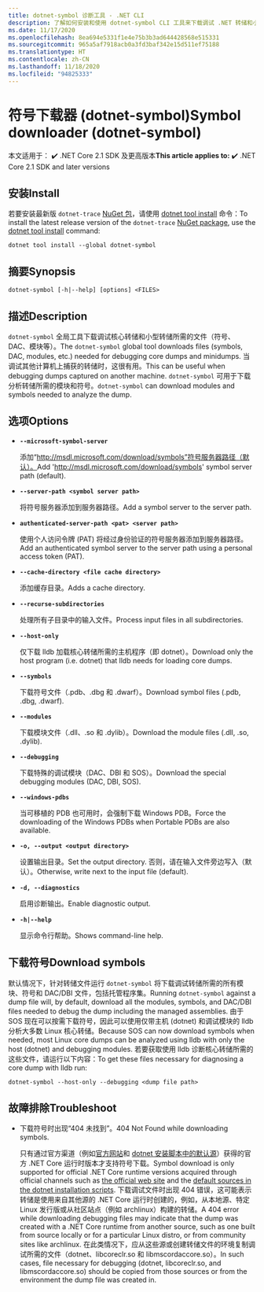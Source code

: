 ```yaml
---
title: dotnet-symbol 诊断工具 - .NET CLI
description: 了解如何安装和使用 dotnet-symbol CLI 工具来下载调试 .NET 转储和小型转储所需的文件。
ms.date: 11/17/2020
ms.openlocfilehash: 8ea694e5331f1e4e75b3b3ad644428568e515331
ms.sourcegitcommit: 965a5af7918acb0a3fd3baf342e15d511ef75188
ms.translationtype: HT
ms.contentlocale: zh-CN
ms.lasthandoff: 11/18/2020
ms.locfileid: "94825333"
---
```

# <a name="symbol-downloader-dotnet-symbol"></a><span data-ttu-id="c097c-103">符号下载器 (dotnet-symbol)</span><span class="sxs-lookup"><span data-stu-id="c097c-103">Symbol downloader (dotnet-symbol)</span></span>

<span data-ttu-id="c097c-104">本文适用于： ✔️ .NET Core 2.1 SDK 及更高版本</span><span class="sxs-lookup"><span data-stu-id="c097c-104">**This article applies to:** ✔️ .NET Core 2.1 SDK and later versions</span></span>

## <a name="install"></a><span data-ttu-id="c097c-105">安装</span><span class="sxs-lookup"><span data-stu-id="c097c-105">Install</span></span>

<span data-ttu-id="c097c-106">若要安装最新版 `dotnet-trace` [NuGet 包](https://www.nuget.org/packages/dotnet-trace)，请使用 [dotnet tool install](../tools/dotnet-tool-install.md) 命令：</span><span class="sxs-lookup"><span data-stu-id="c097c-106">To install the latest release version of the `dotnet-trace` [NuGet package](https://www.nuget.org/packages/dotnet-trace), use the [dotnet tool install](../tools/dotnet-tool-install.md) command:</span></span>

```dotnetcli
dotnet tool install --global dotnet-symbol
```

## <a name="synopsis"></a><span data-ttu-id="c097c-107">摘要</span><span class="sxs-lookup"><span data-stu-id="c097c-107">Synopsis</span></span>

```console
dotnet-symbol [-h|--help] [options] <FILES>
```

## <a name="description"></a><span data-ttu-id="c097c-108">描述</span><span class="sxs-lookup"><span data-stu-id="c097c-108">Description</span></span>

<span data-ttu-id="c097c-109">`dotnet-symbol` 全局工具下载调试核心转储和小型转储所需的文件（符号、DAC、模块等）。</span><span class="sxs-lookup"><span data-stu-id="c097c-109">The `dotnet-symbol` global tool downloads files (symbols, DAC, modules, etc.) needed for debugging core dumps and minidumps.</span></span> <span data-ttu-id="c097c-110">当调试其他计算机上捕获的转储时，这很有用。</span><span class="sxs-lookup"><span data-stu-id="c097c-110">This can be useful when debugging dumps captured on another machine.</span></span> <span data-ttu-id="c097c-111">`dotnet-symbol` 可用于下载分析转储所需的模块和符号。</span><span class="sxs-lookup"><span data-stu-id="c097c-111">`dotnet-symbol` can download modules and symbols needed to analyze the dump.</span></span>

## <a name="options"></a><span data-ttu-id="c097c-112">选项</span><span class="sxs-lookup"><span data-stu-id="c097c-112">Options</span></span>

- **`--microsoft-symbol-server`**

  <span data-ttu-id="c097c-113">添加“http://msdl.microsoft.com/download/symbols”符号服务器路径（默认）。</span><span class="sxs-lookup"><span data-stu-id="c097c-113">Add 'http://msdl.microsoft.com/download/symbols' symbol server path (default).</span></span>

- **`--server-path <symbol server path>`**

  <span data-ttu-id="c097c-114">将符号服务器添加到服务器路径。</span><span class="sxs-lookup"><span data-stu-id="c097c-114">Add a symbol server to the server path.</span></span>

- **`authenticated-server-path <pat> <server path>`**

  <span data-ttu-id="c097c-115">使用个人访问令牌 (PAT) 将经过身份验证的符号服务器添加到服务器路径。</span><span class="sxs-lookup"><span data-stu-id="c097c-115">Add an authenticated symbol server to the server path using a personal access token (PAT).</span></span>

- **`--cache-directory <file cache directory>`**

  <span data-ttu-id="c097c-116">添加缓存目录。</span><span class="sxs-lookup"><span data-stu-id="c097c-116">Adds a cache directory.</span></span>

- **`--recurse-subdirectories`**

  <span data-ttu-id="c097c-117">处理所有子目录中的输入文件。</span><span class="sxs-lookup"><span data-stu-id="c097c-117">Process input files in all subdirectories.</span></span>

- **`--host-only`**

  <span data-ttu-id="c097c-118">仅下载 lldb 加载核心转储所需的主机程序（即 dotnet）。</span><span class="sxs-lookup"><span data-stu-id="c097c-118">Download only the host program (i.e. dotnet) that lldb needs for loading core dumps.</span></span>

- **`--symbols`**

  <span data-ttu-id="c097c-119">下载符号文件（.pdb、.dbg 和 .dwarf）。</span><span class="sxs-lookup"><span data-stu-id="c097c-119">Download symbol files (.pdb, .dbg, .dwarf).</span></span>

- **`--modules`**

  <span data-ttu-id="c097c-120">下载模块文件（.dll、.so 和 .dylib）。</span><span class="sxs-lookup"><span data-stu-id="c097c-120">Download the module files (.dll, .so, .dylib).</span></span>

- **`--debugging`**

  <span data-ttu-id="c097c-121">下载特殊的调试模块（DAC、DBI 和 SOS）。</span><span class="sxs-lookup"><span data-stu-id="c097c-121">Download the special debugging modules (DAC, DBI, SOS).</span></span>

- **`--windows-pdbs`**

  <span data-ttu-id="c097c-122">当可移植的 PDB 也可用时，会强制下载 Windows PDB。</span><span class="sxs-lookup"><span data-stu-id="c097c-122">Force the downloading of the Windows PDBs when Portable PDBs are also available.</span></span>

- **`-o, --output <output directory>`**

  <span data-ttu-id="c097c-123">设置输出目录。</span><span class="sxs-lookup"><span data-stu-id="c097c-123">Set the output directory.</span></span> <span data-ttu-id="c097c-124">否则，请在输入文件旁边写入（默认）。</span><span class="sxs-lookup"><span data-stu-id="c097c-124">Otherwise, write next to the input file (default).</span></span>

- **`-d, --diagnostics`**

  <span data-ttu-id="c097c-125">启用诊断输出。</span><span class="sxs-lookup"><span data-stu-id="c097c-125">Enable diagnostic output.</span></span>

- **`-h|--help`**

  <span data-ttu-id="c097c-126">显示命令行帮助。</span><span class="sxs-lookup"><span data-stu-id="c097c-126">Shows command-line help.</span></span>

## <a name="download-symbols"></a><span data-ttu-id="c097c-127">下载符号</span><span class="sxs-lookup"><span data-stu-id="c097c-127">Download symbols</span></span>

<span data-ttu-id="c097c-128">默认情况下，针对转储文件运行 `dotnet-symbol` 将下载调试转储所需的所有模块、符号和 DAC/DBI 文件，包括托管程序集。</span><span class="sxs-lookup"><span data-stu-id="c097c-128">Running `dotnet-symbol` against a dump file will, by default, download all the modules, symbols, and DAC/DBI files needed to debug the dump including the managed assemblies.</span></span> <span data-ttu-id="c097c-129">由于 SOS 现在可以按需下载符号，因此可以使用仅带主机 (dotnet) 和调试模块的 lldb 分析大多数 Linux 核心转储。</span><span class="sxs-lookup"><span data-stu-id="c097c-129">Because SOS can now download symbols when needed, most Linux core dumps can be analyzed using lldb with only the host (dotnet) and debugging modules.</span></span> <span data-ttu-id="c097c-130">若要获取使用 lldb 诊断核心转储所需的这些文件，请运行以下内容：</span><span class="sxs-lookup"><span data-stu-id="c097c-130">To get these files necessary for diagnosing a core dump with lldb run:</span></span>

```console
dotnet-symbol --host-only --debugging <dump file path>
```

## <a name="troubleshoot"></a><span data-ttu-id="c097c-131">故障排除</span><span class="sxs-lookup"><span data-stu-id="c097c-131">Troubleshoot</span></span>

- <span data-ttu-id="c097c-132">下载符号时出现“404 未找到”。</span><span class="sxs-lookup"><span data-stu-id="c097c-132">404 Not Found while downloading symbols.</span></span>

   <span data-ttu-id="c097c-133">只有通过官方渠道（例如[官方网站](https://dotnet.microsoft.com/download/dotnet-core)和 [dotnet 安装脚本中的默认源](../tools/dotnet-install-script.md)）获得的官方 .NET Core 运行时版本才支持符号下载。</span><span class="sxs-lookup"><span data-stu-id="c097c-133">Symbol download is only supported for official .NET Core runtime versions acquired through official channels such as [the official web site](https://dotnet.microsoft.com/download/dotnet-core) and the [default sources in the dotnet installation scripts](../tools/dotnet-install-script.md).</span></span> <span data-ttu-id="c097c-134">下载调试文件时出现 404 错误，这可能表示转储是使用来自其他源的 .NET Core 运行时创建的，例如，从本地源、特定 Linux 发行版或从社区站点（例如 archlinux）构建的转储。</span><span class="sxs-lookup"><span data-stu-id="c097c-134">A 404 error while downloading debugging files may indicate that the dump was created with a .NET Core runtime from another source, such as one built from source locally or for a particular Linux distro, or from community sites like archlinux.</span></span> <span data-ttu-id="c097c-135">在此类情况下，应从这些源或创建转储文件的环境复制调试所需的文件（dotnet、libcoreclr.so 和 libmscordaccore.so）。</span><span class="sxs-lookup"><span data-stu-id="c097c-135">In such cases, file necessary for debugging (dotnet, libcoreclr.so, and libmscordaccore.so) should be copied from those sources or from the environment the dump file was created in.</span></span>
